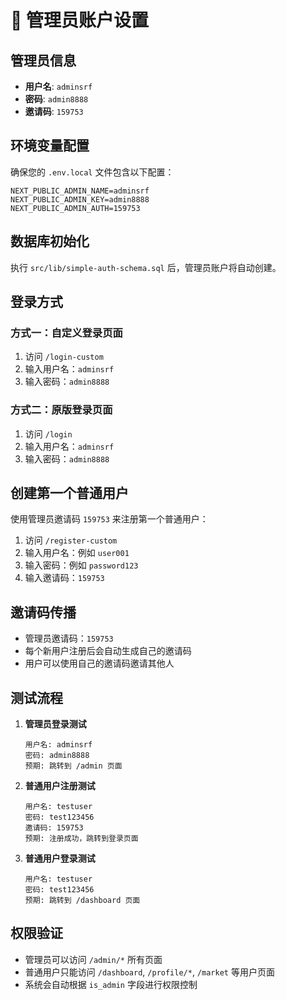 # 🔑 管理员账户设置

## 管理员信息
- **用户名**: `adminsrf`
- **密码**: `admin8888`
- **邀请码**: `159753`

## 环境变量配置

确保您的 `.env.local` 文件包含以下配置：

```env
NEXT_PUBLIC_ADMIN_NAME=adminsrf
NEXT_PUBLIC_ADMIN_KEY=admin8888
NEXT_PUBLIC_ADMIN_AUTH=159753
```

## 数据库初始化

执行 `src/lib/simple-auth-schema.sql` 后，管理员账户将自动创建。

## 登录方式

### 方式一：自定义登录页面
1. 访问 `/login-custom`
2. 输入用户名：`adminsrf`
3. 输入密码：`admin8888`

### 方式二：原版登录页面
1. 访问 `/login`
2. 输入用户名：`adminsrf`
3. 输入密码：`admin8888`

## 创建第一个普通用户

使用管理员邀请码 `159753` 来注册第一个普通用户：

1. 访问 `/register-custom`
2. 输入用户名：例如 `user001`
3. 输入密码：例如 `password123`
4. 输入邀请码：`159753`

## 邀请码传播

- 管理员邀请码：`159753`
- 每个新用户注册后会自动生成自己的邀请码
- 用户可以使用自己的邀请码邀请其他人

## 测试流程

1. **管理员登录测试**
   ```
   用户名: adminsrf
   密码: admin8888
   预期: 跳转到 /admin 页面
   ```

2. **普通用户注册测试**
   ```
   用户名: testuser
   密码: test123456
   邀请码: 159753
   预期: 注册成功，跳转到登录页面
   ```

3. **普通用户登录测试**
   ```
   用户名: testuser
   密码: test123456
   预期: 跳转到 /dashboard 页面
   ```

## 权限验证

- 管理员可以访问 `/admin/*` 所有页面
- 普通用户只能访问 `/dashboard`, `/profile/*`, `/market` 等用户页面
- 系统会自动根据 `is_admin` 字段进行权限控制